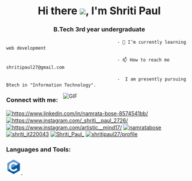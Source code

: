 <h1 align="center">Hi there <img src="https://raw.githubusercontent.com/MartinHeinz/MartinHeinz/master/wave.gif" width="30px">, I'm Shriti Paul</h1>
<h3 align="center">B.Tech 3rd year undergraduate</h3>

                                              - 🌱 I’m currently learning web development

                                              - 📫 How to reach me shritipaul27@gmail.com
                                              
                                              -  I am presently pursuing Btech in "Information Technology".
                                              
 <img align ="right" alt="GIF" src="https://c.tenor.com/AlUkiGkR2j8AAAAC/new-game-ahagon-umiko-programming.gif" width="350px" />

<h3 align="left">Connect with me:</h3>
<p align="left">
<a href="https://www.linkedin.com/in/shriti-paul-5b6721243/" target="blank"><img align="center" src="https://raw.githubusercontent.com/rahuldkjain/github-profile-readme-generator/master/src/images/icons/Social/linked-in-alt.svg" alt="https://www.linkedin.com/in/namrata-bose-8574541bb/" height="30" width="40" /></a>
<a href="https://www.instagram.com/_shriti__paul_2726/" target="blank"><img align="center" src="https://raw.githubusercontent.com/rahuldkjain/github-profile-readme-generator/master/src/images/icons/Social/instagram.svg" alt="https://www.instagram.com/_shriti__paul_2726/" height="30" width="40" /></a>
  <a href="https://www.instagram.com/artistic__mind17/" target="blank"><img align="center" src="https://raw.githubusercontent.com/rahuldkjain/github-profile-readme-generator/master/src/images/icons/Social/instagram.svg" alt="https://www.instagram.com/artistic__mind17/" height="30" width="40" /></a>
<a href="https:https://www.codechef.com/users/shriti_27" target="blank"><img align="center" src="https://cdn.jsdelivr.net/npm/simple-icons@3.1.0/icons/codechef.svg" alt="namratabose" height="30" width="40" /></a>
<a href="https:https://www.hackerrank.com/shriti_it220043" target="blank"><img align="center" src="https://raw.githubusercontent.com/rahuldkjain/github-profile-readme-generator/master/src/images/icons/Social/hackerrank.svg" alt="shriti_it220043" height="30" width="40" /></a>
<a href="https:https://leetcode.com/Shriti_Paul_/" target="blank"><img align="center" src="https://raw.githubusercontent.com/rahuldkjain/github-profile-readme-generator/master/src/images/icons/Social/leet-code.svg" alt="Shriti_Paul_" height="30" width="40" /></a>
<a href="https:https://auth.geeksforgeeks.org/user/shritipaul27/practice" target="blank"><img align="center" src="https://raw.githubusercontent.com/rahuldkjain/github-profile-readme-generator/master/src/images/icons/Social/geeks-for-geeks.svg" alt="shritipaul27/profile" height="30" width="40" /></a>
</p>

<h3 align="left">Languages and Tools:</h3>
<p align="left"> <a href="https://www.cprogramming.com/" target="_blank"> <img src="https://raw.githubusercontent.com/devicons/devicon/master/icons/c/c-original.svg" alt="c" width="40" height="40"/> </a> <a href="https://www.w3schools.com/cpp/" target="_blank"> <img 
